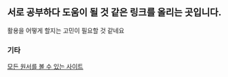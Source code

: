 ## 서로 공부하다 도움이 될 것 같은 링크를 올리는 곳입니다.

활용을 어떻게 할지는 고민이 필요할 것 같네요

### 기타

[모든 원서를 볼 수 있는 사이트](https://libgen.is/)

